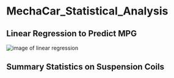 # MechaCar_Statistical_Analysis

## Linear Regression to Predict MPG
![image of linear regression](..pictures/lm15.png)

## Summary Statistics on Suspension Coils

